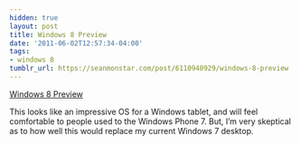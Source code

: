 ```yaml
---
hidden: true
layout: post
title: Windows 8 Preview
date: '2011-06-02T12:57:34-04:00'
tags:
- windows 8
tumblr_url: https://seanmonstar.com/post/6110940929/windows-8-preview
---
```

[Windows 8 Preview](http://www.youtube.com/watch?v=p92QfWOw88I)  

This looks like an impressive OS for a Windows tablet, and will feel comfortable to people used to the Windows Phone 7. But, I’m very skeptical as to how well this would replace my current Windows 7 desktop.

